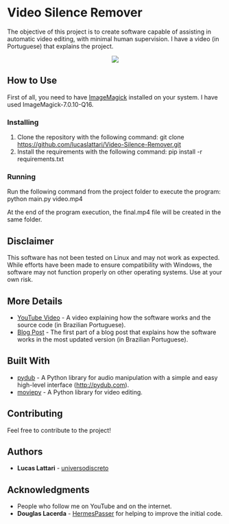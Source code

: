 # Video Silence Remover

The objective of this project is to create software capable of assisting in automatic video editing, with minimal human supervision. I have a video (in Portuguese) that explains the project.

<p align="center">
  <a href="https://youtu.be/7ELvYSHCAc4"><img src="https://img.youtube.com/vi/7ELvYSHCAc4/maxresdefault.jpg"></a>
</p>

## How to Use

First of all, you need to have [ImageMagick](https://imagemagick.org/script/download.php) installed on your system. I have used ImageMagick-7.0.10-Q16.

### Installing

1. Clone the repository with the following command: git clone https://github.com/lucaslattari/Video-Silence-Remover.git
2. Install the requirements with the following command: pip install -r requirements.txt

### Running

Run the following command from the project folder to execute the program: python main.py video.mp4

At the end of the program execution, the final.mp4 file will be created in the same folder.

## Disclaimer

This software has not been tested on Linux and may not work as expected. While efforts have been made to ensure compatibility with Windows, the software may not function properly on other operating systems. Use at your own risk.

## More Details

* [YouTube Video](https://www.youtube.com/watch?v=7ELvYSHCAc4) - A video explaining how the software works and the source code (in Brazilian Portuguese).
* [Blog Post](https://universodiscreto.com/2020/01/30/fiz-um-programa-que-edita-videos-pra-mim-parte-1/) - The first part of a blog post that explains how the software works in the most updated version (in Brazilian Portuguese).

## Built With

* [pydub](https://github.com/jiaaro/pydub) - A Python library for audio manipulation with a simple and easy high-level interface (http://pydub.com).
* [moviepy](https://zulko.github.io/moviepy/) - A Python library for video editing.

## Contributing

Feel free to contribute to the project!

## Authors

* **Lucas Lattari** - [universodiscreto](https://github.com/lucaslattari)

## Acknowledgments

* People who follow me on YouTube and on the internet.
* **Douglas Lacerda** - [HermesPasser](https://github.com/HermesPasser) for helping to improve the initial code.
